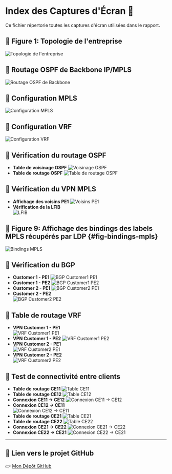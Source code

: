 # Index des Captures d'Écran 📸

Ce fichier répertorie toutes les captures d'écran utilisées dans le rapport.

## 📌 Figure 1: Topologie de l'entreprise 
![Topologie de l'entreprise](images/topologie_entreprise.png)

## 📌 Routage OSPF de Backbone IP/MPLS 
![Routage OSPF de Backbone](images/routage_ospf.png)

## 📌 Configuration MPLS 
![Configuration MPLS](images/config_mpls.png)

## 📌 Configuration VRF 
![Configuration VRF](images/config_vrf.png)

## 📌 Vérification du routage OSPF  
- **Table de voisinage OSPF** 
  ![Voisinage OSPF](images/voisinage_ospf.png)  
- **Table de routage OSPF**
  ![Table de routage OSPF](images/routage_ospf_table.png)

## 📌 Vérification du VPN MPLS  
- **Affichage des voisins PE1** 
  ![Voisins PE1](images/voisins_pe1.png)  
- **Vérification de la LFIB**   
  ![LFIB](images/lfib.png)

## 📌 Figure 9: Affichage des bindings des labels MPLS récupérés par LDP {#fig-bindings-mpls}  
  ![Bindings MPLS](images/bindings_mpls.png)

## 📌 Vérification du BGP  
- **Customer 1 - PE1** 
  ![BGP Customer1 PE1](images/bgp_customer1_pe1.png)  
- **Customer 1 - PE2** 
  ![BGP Customer1 PE2](images/bgp_customer1_pe2.png)  
- **Customer 2 - PE1** 
  ![BGP Customer2 PE1](images/bgp_customer2_pe1.png)  
- **Customer 2 - PE2**   
  ![BGP Customer2 PE2](images/bgp_customer2_pe2.png)

## 📌 Table de routage VRF  
- **VPN Customer 1 - PE1**  
  ![VRF Customer1 PE1](images/vrf_customer1_pe1.png)  
- **VPN Customer 1 - PE2** 
  ![VRF Customer1 PE2](images/vrf_customer1_pe2.png)  
- **VPN Customer 2 - PE1**   
  ![VRF Customer2 PE1](images/vrf_customer2_pe1.png)  
- **VPN Customer 2 - PE2**  
  ![VRF Customer2 PE2](images/vrf_customer2_pe2.png)

## 📌 Test de connectivité entre clients  
- **Table de routage CE11** 
  ![Table CE11](images/table_ce11.png)  
- **Table de routage CE12** 
  ![Table CE12](images/table_ce12.png)  
- **Connexion CE11 → CE12** 
  ![Connexion CE11 → CE12](images/connexion_ce11_ce12.png)  
- **Connexion CE12 → CE11**   
  ![Connexion CE12 → CE11](images/connexion_ce12_ce11.png)  
- **Table de routage CE21** 
  ![Table CE21](images/table_ce21.png)  
- **Table de routage CE22** 
  ![Table CE22](images/table_ce22.png)  
- **Connexion CE21 → CE22** 
  ![Connexion CE21 → CE22](images/connexion_ce21_ce22.png)  
- **Connexion CE22 → CE21** 
  ![Connexion CE22 → CE21](images/connexion_ce22_ce21.png)

---

## 🔗 **Lien vers le projet GitHub**  
👉 [Mon Dépôt GitHub](https://github.com/Ghofranela/Network_project)
